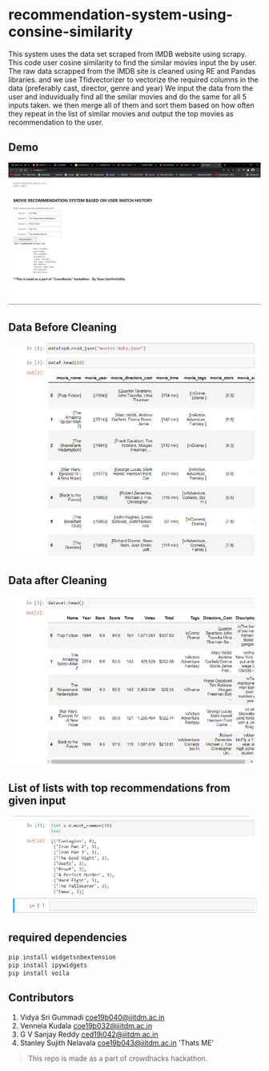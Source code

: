 # recommendation-system-using-consine-similarity
This system uses the data set scraped from IMDB website using scrapy. This code user cosine similarity to find the similar movies input the by user. 
The raw data scrapped from the IMDB site is cleaned using RE and Pandas libraries. and we use Tfidvectorizer to vectorize the required columns in the data (preferably cast, director, genre and year)
We input the data from the user and induvidually find all the smilar movies and do the same for all 5 inputs taken. we then merge all of them and sort them based on how often they repeat in the list of similar movies and output the top movies as recommendation to the user.

## Demo
 ![Demo](https://github.com/Stanley-Sujith-Nelavala/recommendation-system-using-consine-similarity/blob/main/Screenshot%20(18).png)
## Data Before Cleaning
 ![Data Before Cleaning](https://github.com/Stanley-Sujith-Nelavala/recommendation-system-using-consine-similarity/blob/main/1.png)
## Data after Cleaning
 ![Data after Cleaning](https://github.com/Stanley-Sujith-Nelavala/recommendation-system-using-consine-similarity/blob/main/2.png)
## List of lists with top recommendations from given input
 ![List of lists with top recommendations from given input](https://github.com/Stanley-Sujith-Nelavala/recommendation-system-using-consine-similarity/blob/main/3.png)
 
## required dependencies
```
pip install widgetsnbextension
pip install ipywidgets
pip install voila
```


## Contributors
1. Vidya Sri Gummadi [coe19b040@iiitdm.ac.in](coe19b040@iiitdm.ac.in)
2. Vennela Kudala [coe19b032@iiitdm.ac.in](coe19b032@iiitdm.ac.in)
3. G V Sanjay Reddy [ced19i042@iiitdm.ac.in](coed9i042@iiitdm.ac.in)
4. Stanley Sujith Nelavala [coe19b043@iiitdm.ac.in](coe19b043@iiitdm.ac.in) 'Thats ME'

> This repo is made as a part of crowdhacks hackathon.
